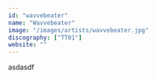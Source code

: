 ```yaml
---
id: "wavvebeater"
name: "Wavvebeater"
image: "/images/artists/wavvebeater.jpg"
discography: ["TT01"]
website: ""
---
```


asdasdf